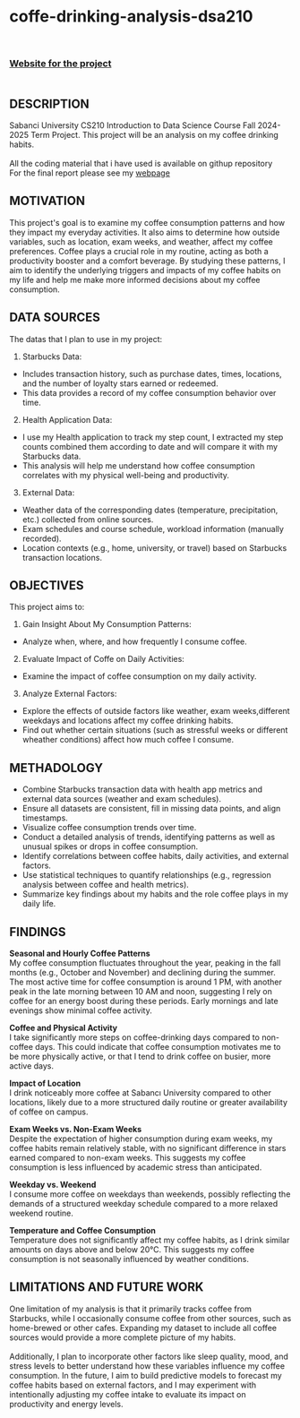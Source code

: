 # coffe-drinking-analysis-dsa210<br><br>
### [Website for the project](https://sites.google.com/sabanciuniv.edu/dsa210-project-cansu-karalezli/introduction)<br><br>
## **DESCRIPTION**<br>
Sabanci University CS210 Introduction to Data Science Course Fall 2024-2025 Term Project. This project will be an analysis on my coffee drinking habits.<br><br>
All the coding material that i have used is available on githup repository<br>
For the final report please see my [webpage](https://sites.google.com/sabanciuniv.edu/dsa210-project-cansu-karalezli/introduction)


## **MOTIVATION**<br>
  This project's goal is to examine my coffee consumption patterns and how they impact my everyday activities. It also aims to determine how outside variables, such as location, exam weeks, and weather, affect my coffee preferences. Coffee plays a crucial role in my routine, acting as both a productivity booster and a comfort beverage. By studying these patterns, I aim to identify the underlying triggers and impacts of my coffee habits on my life and help me make more informed decisions about my coffee consumption.

## **DATA SOURCES**<br>
The datas that I plan to use in my project:
1. Starbucks Data: 
* Includes transaction history, such as purchase dates, times, locations, and the number of loyalty stars earned or redeemed.
* This data provides a record of my coffee consumption behavior over time.
2. Health Application Data:
* I use my Health application to track my step count, I extracted my step counts combined them according to date and will compare it with my Starbucks data.
* This analysis will help me understand how coffee consumption correlates with my physical well-being and productivity.
3. External Data:
* Weather data of the corresponding dates (temperature, precipitation, etc.) collected from online sources.
* Exam schedules and course schedule, workload information (manually recorded).
* Location contexts (e.g., home, university, or travel) based on Starbucks transaction locations.

## **OBJECTIVES**<br>
This project aims to:
1. Gain Insight About My Consumption Patterns:
* Analyze when, where, and how frequently I consume coffee.
2. Evaluate Impact of Coffe on Daily Activities:
* Examine the impact of coffee consumption on my daily activity.
3. Analyze External Factors:
* Explore the effects of  outside factors like weather, exam weeks,different weekdays and locations affect my coffee drinking habits.
* Find out whether certain situations (such as stressful weeks or different wheather conditions) affect how much coffee I consume.

## **METHADOLOGY**
* Combine Starbucks transaction data with health app metrics and external data sources (weather and exam schedules).
* Ensure all datasets are consistent, fill in missing data points, and align timestamps.
* Visualize coffee consumption trends over time.
* Conduct a detailed analysis of trends, identifying patterns as well as unusual spikes or drops in coffee consumption.
* Identify correlations between coffee habits, daily activities, and external factors.
* Use statistical techniques to quantify relationships (e.g., regression analysis between coffee and health metrics).
* Summarize key findings about my habits and the role coffee plays in my daily life.

## **FINDINGS**
**Seasonal and Hourly Coffee Patterns**<br>
My coffee consumption fluctuates throughout the year, peaking in the fall months (e.g., October and November) and declining during the summer. The most active time for coffee consumption is around 1 PM, with another peak in the late morning between 10 AM and noon, suggesting I rely on coffee for an energy boost during these periods. Early mornings and late evenings show minimal coffee activity.

**Coffee and Physical Activity**<br>
I take significantly more steps on coffee-drinking days compared to non-coffee days. This could indicate that coffee consumption motivates me to be more physically active, or that I tend to drink coffee on busier, more active days.

**Impact of Location**<br>
I drink noticeably more coffee at Sabancı University compared to other locations, likely due to a more structured daily routine or greater availability of coffee on campus.

**Exam Weeks vs. Non-Exam Weeks**<br>
Despite the expectation of higher consumption during exam weeks, my coffee habits remain relatively stable, with no significant difference in stars earned compared to non-exam weeks. This suggests my coffee consumption is less influenced by academic stress than anticipated.

**Weekday vs. Weekend**<br>
I consume more coffee on weekdays than weekends, possibly reflecting the demands of a structured weekday schedule compared to a more relaxed weekend routine.

**Temperature and Coffee Consumption**<br>
Temperature does not significantly affect my coffee habits, as I drink similar amounts on days above and below 20°C. This suggests my coffee consumption is not seasonally influenced by weather conditions.

## **LIMITATIONS AND FUTURE WORK**
One limitation of my analysis is that it primarily tracks coffee from Starbucks, while I occasionally consume coffee from other sources, such as home-brewed or other cafes. Expanding my dataset to include all coffee sources would provide a more complete picture of my habits. <br><br>
Additionally, I plan to incorporate other factors like sleep quality, mood, and stress levels to better understand how these variables influence my coffee consumption. In the future, I aim to build predictive models to forecast my coffee habits based on external factors, and I may experiment with intentionally adjusting my coffee intake to evaluate its impact on productivity and energy levels.


    

